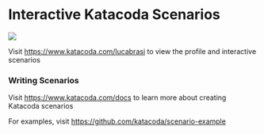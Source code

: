 # Interactive Katacoda Scenarios

[![](http://shields.katacoda.com/katacoda/lucabrasi/count.svg)](https://www.katacoda.com/lucabrasi "Get your profile on Katacoda.com")

Visit https://www.katacoda.com/lucabrasi to view the profile and interactive scenarios

### Writing Scenarios
Visit https://www.katacoda.com/docs to learn more about creating Katacoda scenarios

For examples, visit https://github.com/katacoda/scenario-example
